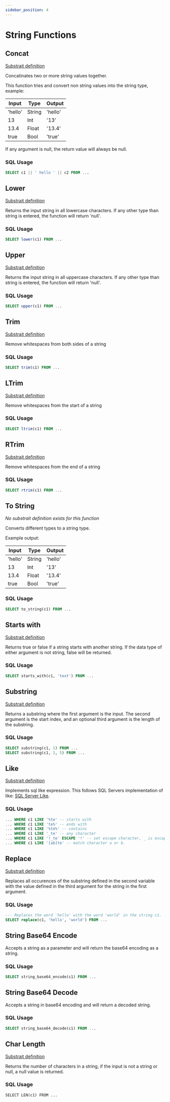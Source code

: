 ```yaml
---
sidebar_position: 4
---
```


# String Functions

## Concat

[Substrait definition](https://substrait.io/extensions/functions_string/#concat)

Concatinates two or more string values together.

This function tries and convert non string values into the string type, example:

| Input     | Type      | Output    |
| --------- | --------- | --------- |
| 'hello'   | String    | 'hello'   |
| 13        | Int       | '13'      |
| 13.4      | Float     | '13.4'    |
| true      | Bool      | 'true'    |

If any argument is null, the return value will always be null.

### SQL Usage

```sql
SELECT c1 || ' hello ' || c2 FROM ... 
```

## Lower

[Substrait definition](https://substrait.io/extensions/functions_string/#lower)

Returns the input string in all lowercase characters. If any other type than string is entered, the function will return 'null'.

### SQL Usage

```sql
SELECT lower(c1) FROM ... 
```

## Upper

[Substrait definition](https://substrait.io/extensions/functions_string/#upper)

Returns the input string in all uppercase characters. If any other type than string is entered, the function will return 'null'.

### SQL Usage

```sql
SELECT upper(c1) FROM ... 
```

## Trim

[Substrait definition](https://substrait.io/extensions/functions_string/#trim)

Remove whitespaces from both sides of a string

### SQL Usage

```sql
SELECT trim(c1) FROM ... 
```

## LTrim

[Substrait definition](https://substrait.io/extensions/functions_string/#ltrim)

Remove whitespaces from the start of a string

### SQL Usage

```sql
SELECT ltrim(c1) FROM ... 
```

## RTrim

[Substrait definition](https://substrait.io/extensions/functions_string/#rtrim)

Remove whitespaces from the end of a string

### SQL Usage

```sql
SELECT rtrim(c1) FROM ... 
```

## To String

*No substrait definition exists for this function*

Converts different types to a string type.

Example output:

| Input     | Type      | Output    |
| --------- | --------- | --------- |
| 'hello'   | String    | 'hello'   |
| 13        | Int       | '13'      |
| 13.4      | Float     | '13.4'    |
| true      | Bool      | 'true'    |

### SQL Usage

```sql
SELECT to_string(c1) FROM ... 
```

## Starts with

[Substrait definition](https://substrait.io/extensions/functions_string/#starts_with) 

Returns true or false if a string starts with another string.
If the data type of either argument is not string, false will be returned.

### SQL Usage

```sql
SELECT starts_with(c1, 'text') FROM ... 
```

## Substring

[Substrait definition](https://substrait.io/extensions/functions_string/#substring) 

Returns a substring where the first argument is the input.
The second argument is the start index, and an optional third argument is the length of the substring.

### SQL Usage

```sql
SELECT substring(c1, 1) FROM ...
SELECT substring(c1, 1, 5) FROM ...
```

## Like

[Substrait definition](https://substrait.io/extensions/functions_string/#like) 

Implements sql like expression. This follows SQL Servers implementation of like:
[SQL Server Like](https://learn.microsoft.com/en-us/sql/t-sql/language-elements/like-transact-sql?view=sql-server-ver16).

### SQL Usage

```sql
... WHERE c1 LIKE '%te' -- starts with
... WHERE c1 LIKE 'te%' -- ends with
... WHERE c1 LIKE '%te%' -- contains
... WHERE c1 LIKE '_te' -- any character
... WHERE c1 LIKE '!_te' ESCAPE '!' -- set escape character, _ is escaped.
... WHERE c1 LIKE '[ab]te' -- match character a or b.
```

## Replace

[Substrait definition](https://substrait.io/extensions/functions_string/#replace) 

Replaces all occurences of the substring defined in the second variable with the value defined in the third argument for the string in the first argument.

### SQL Usage

```sql
--- Replaces the word 'hello' with the word 'world' in the string c1. 
SELECT replace(c1, 'hello', 'world') FROM ...
```

## String Base64 Encode

Accepts a string as a parameter and will return the base64 encoding as a string.

### SQL Usage

```sql
SELECT string_base64_encode(c1) FROM ...
```

## String Base64 Decode

Accepts a string in base64 encoding and will return a decoded string.

### SQL Usage

```sql
SELECT string_base64_decode(c1) FROM ...
```

## Char Length

[Substrait definition](https://substrait.io/extensions/functions_string/#char_length)

Returns the number of characters in a string, if the input is not a string or null, a null value is returned.

### SQL Usage

```
SELECT LEN(c1) FROM ...
```